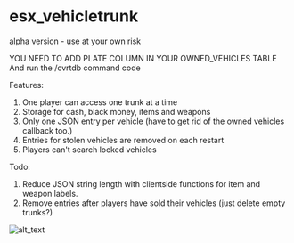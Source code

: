 # esx_vehicletrunk
alpha version - use at your own risk  

YOU NEED TO ADD PLATE COLUMN IN YOUR OWNED_VEHICLES TABLE  
And run the /cvrtdb command code

Features:  
1. One player can access one trunk at a time  
2. Storage for cash, black money, items and weapons  
3. Only one JSON entry per vehicle (have to get rid of the owned vehicles callback too.)
4. Entries for stolen vehicles are removed on each restart
5. Players can't search locked vehicles

Todo:
1. Reduce JSON string length with clientside functions for item and weapon labels.
2. Remove entries after players have sold their vehicles (just delete empty trunks?)


![alt_text](https://i.imgur.com/oHkWuul.jpg)
